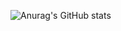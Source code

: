 ![Anurag's GitHub stats](https://github-readme-stats.vercel.app/api?username=sangjun0412&show_icons=true&theme=dark)
